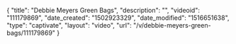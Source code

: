 {
    "title": "Debbie Meyers Green Bags",
    "description": "",
    "videoid": "111179869",
    "date_created": "1502923329",
    "date_modified": "1516651638",
    "type": "captivate",
    "layout": "video",
    "url": "\/v\/debbie-meyers-green-bags\/111179869"
}